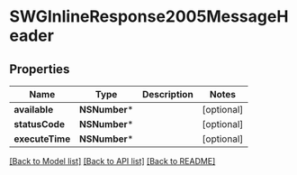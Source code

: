 # SWGInlineResponse2005MessageHeader

## Properties
Name | Type | Description | Notes
------------ | ------------- | ------------- | -------------
**available** | **NSNumber*** |  | [optional] 
**statusCode** | **NSNumber*** |  | [optional] 
**executeTime** | **NSNumber*** |  | [optional] 

[[Back to Model list]](../README.md#documentation-for-models) [[Back to API list]](../README.md#documentation-for-api-endpoints) [[Back to README]](../README.md)


